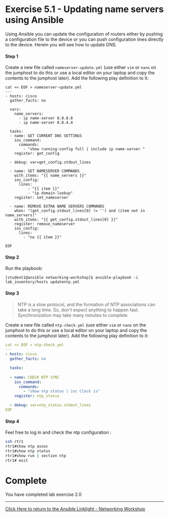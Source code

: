 
# Exercise 5.1 - Updating name servers using Ansible

Using Ansible you can update the configuration of routers either by pushing a configuration file to the device or you can push configuration lines directly to the device.  Herein you will see how to update DNS.

#### Step 1

Create a new file called `nameserver-update.yml` (use either `vim` or `nano` on the jumphost to do this or use a local editor on your laptop and copy the contents to the jumphost later). Add the following play definition to it:


``` 
cat << EOF > nameserver-update.yml
---
- hosts: cisco
  gather_facts: no

  vars:
    name_servers:
      - ip name-server 8.8.8.8
      - ip name-server 8.8.4.4

  tasks:
  - name: GET CURRENT DNS SETTINGS
    ios_command:
      commands:
        - "show running-config full | include ip name-server "
    register: get_config

  - debug: var=get_config.stdout_lines

  - name: SET NAMESERVER COMMANDS
    with_items: "{{ name_servers }}"
    ios_config:
      lines:
          - "{{ item }}"
          - "ip domain-lookup"
    register: set_nameserver

  - name: REMOVE EXTRA NAME SERVERS COMMANDS
    when: "(get_config.stdout_lines[0] != '') and (item not in name_servers)"
    with_items: "{{ get_config.stdout_lines[0] }}"
    register: remove_nameserver
    ios_config:
      lines:
        - "no {{ item }}"

EOF
```

#### Step 2

Run the playbook:

``` shell
[student1@ansible networking-workshop]$ ansible-playbook -i lab_inventory/hosts updatentp.yml
```


#### Step 3
> NTP is a slow protocol, and the formation of NTP associations can take a long time. So, don't expect anything to happen fast. Synchronization may take many minutes to complete.

Create a new file called `ntp-check.yml` (use either `vim` or `nano` on the jumphost to do this or use a local editor on your laptop and copy the contents to the jumphost later). Add the following play definition to it:


``` yaml
cat << EOF > ntp-check.yml 
---
- hosts: cisco
  gather_facts: no

  tasks:
  
  - name: CHECK NTP SYNC
    ios_command:
      commands:
        - "show ntp status | inc Clock is"
    register: ntp_status

  - debug: var=ntp_status.stdout_lines
EOF
```

#### Step 4

Feel free to log in and check the ntp configuration :

```bash
ssh rtr1
rtr1#show ntp assoc
rtr1#show ntp status
rtr1#show run | section ntp
rtr1# exit
```


# Complete

You have completed lab exercise 2.0

---
[Click Here to return to the Ansible Linklight - Networking Workshop](../../README.md)
<!--stackedit_data:
eyJoaXN0b3J5IjpbMzY5NzM1MTI5XX0=
-->